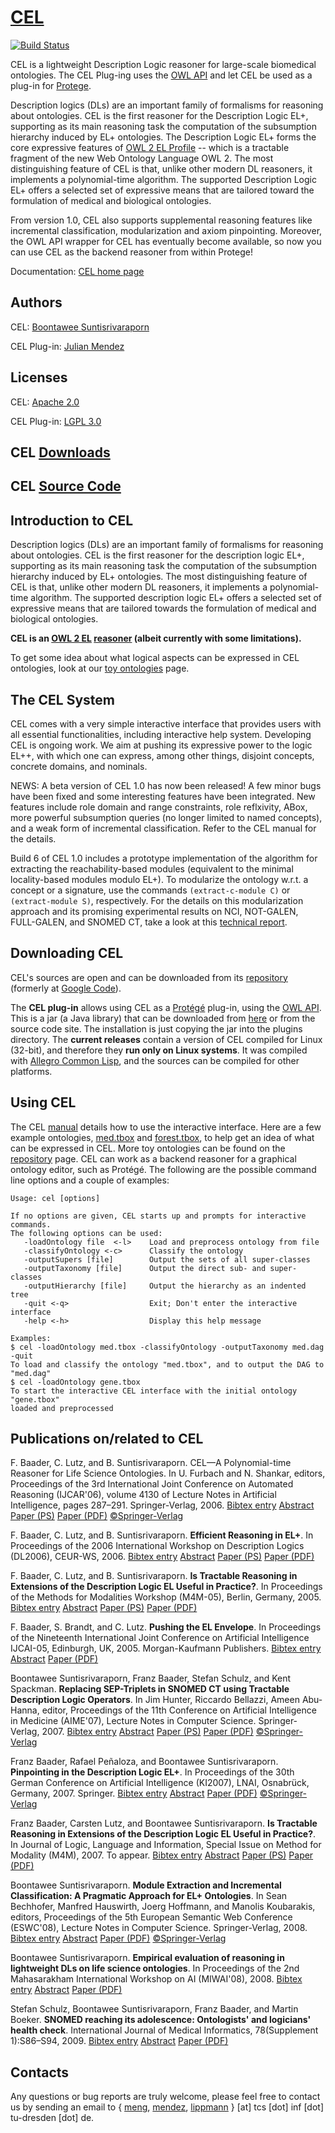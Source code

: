# [CEL](https://julianmendez.github.io/cel/)

[![Build Status](https://travis-ci.org/julianmendez/cel.png?branch=master)](https://travis-ci.org/julianmendez/cel)


CEL is a lightweight Description Logic reasoner for large-scale biomedical ontologies. The CEL Plug-ing uses the [OWL API](https://owlcs.github.io/owlapi/) and let CEL be used as a plug-in for [Protege](https://protege.stanford.edu/).

Description logics (DLs) are an important family of formalisms for reasoning about ontologies. CEL is the first reasoner for the Description Logic EL+, supporting as its main reasoning task the computation of the subsumption hierarchy induced by EL+ ontologies. The Description Logic EL+ forms the core expressive features of [OWL 2 EL Profile](https://www.w3.org/TR/owl2-profiles/#OWL_2_EL_2) -- which is a tractable fragment of the new Web Ontology Language OWL 2. The most distinguishing feature of CEL is that, unlike other modern DL reasoners, it implements a polynomial-time algorithm. The supported Description Logic EL+ offers a selected set of expressive means that are tailored toward the formulation of medical and biological ontologies.

From version 1.0, CEL also supports supplemental reasoning features like incremental classification, modularization and axiom pinpointing. Moreover, the OWL API wrapper for CEL has eventually become available, so now you can use CEL as the backend reasoner from within Protege!

Documentation: [CEL home page](https://lat.inf.tu-dresden.de/systems/cel/)


## Authors

CEL: [Boontawee Suntisrivaraporn](http://www.siit.tu.ac.th/professor_en.php?id=322)

CEL Plug-in: [Julian Mendez](https://lat.inf.tu-dresden.de/~mendez/)


## Licenses

CEL: [Apache 2.0](https://www.apache.org/licenses/LICENSE-2.0.txt)

CEL Plug-in: [LGPL 3.0](https://www.gnu.org/licenses/lgpl-3.0.txt)


## CEL [Downloads](https://lat.inf.tu-dresden.de/systems/cel/downloads.html)


## CEL [Source Code](https://github.com/julianmendez/cel)


## Introduction to CEL

Description logics (DLs) are an important family of formalisms for reasoning about ontologies. CEL is the first reasoner for the description logic EL+, supporting as its main reasoning task the computation of the subsumption hierarchy induced by EL+ ontologies. The most distinguishing feature of CEL is that, unlike other modern DL reasoners, it implements a polynomial-time algorithm. The supported description logic EL+ offers a selected set of expressive means that are tailored towards the formulation of medical and biological ontologies.

**CEL is an [OWL 2 EL](https://www.w3.org/tr/owl2-profiles/#OWL_2_EL) [reasoner](https://www.w3.org/2007/OWL/wiki/Implementations) (albeit currently with some limitations).**

To get some idea about what logical aspects can be expressed in CEL ontologies, look at our [toy ontologies](https://lat.inf.tu-dresden.de/~meng/toyont.html) page.

## The CEL System

CEL comes with a very simple interactive interface that provides users with all essential functionalities, including interactive help system. Developing CEL is ongoing work. We aim at pushing its expressive power to the logic EL++, with which one can express, among other things, disjoint concepts, concrete domains, and nominals.

NEWS: A beta version of CEL 1.0 has now been released! A few minor bugs have been fixed and some interesting features have been integrated. New features include role domain and range constraints, role reflxivity, ABox, more powerful subsumption queries (no longer limited to named concepts), and a weak form of incremental classification. Refer to the CEL manual for the details.

Build 6 of CEL 1.0 includes a prototype implementation of the algorithm for extracting the reachability-based modules (equivalent to the minimal locality-based modules modulo EL+). To modularize the ontology w.r.t. a concept or a signature, use the commands `(extract-c-module C)` or `(extract-module S)`, respectively. For the details on this modularization approach and its promising experimental results on NCI, NOT-GALEN, FULL-GALEN, and SNOMED CT, take a look at this [technical report](https://lat.inf.tu-dresden.de/research/reports/2007/Sun-07-LTCS.pdf).


## Downloading CEL

CEL's sources are open and can be downloaded from its [repository](https://github.com/julianmendez/cel) (formerly at [Google Code](https://code.google.com/p/cel/)).

The **CEL plug-in** allows using CEL as a [Protégé](https://protege.stanford.edu/) plug-in, using the [OWL API](https://owlcs.github.io/owlapi/). This is a jar (a Java library) that can be downloaded from [here](https://lat.inf.tu-dresden.de/systems/cel/downloads/de.tudresden.inf.lat.cel.jar) or from the source code site. The installation is just copying the jar into the plugins directory. The **current releases** contain a version of CEL compiled for Linux (32-bit), and therefore they **run only on Linux systems**. It was compiled with [Allegro Common Lisp](https://franz.com/products/allegro-common-lisp/), and the sources can be compiled for other platforms.


## Using CEL

The CEL [manual](https://cel.googlecode.com/files/cel-manual.pdf) details how to use the interactive interface. Here are a few example ontologies, [med.tbox](https://lat.inf.tu-dresden.de/systems/cel/med.tbox) and [forest.tbox](https://lat.inf.tu-dresden.de/systems/cel/forest.tbox), to help get an idea of what can be expressed in CEL. More toy ontologies can be found on the [repository](https://lat.inf.tu-dresden.de/~meng/toyont.html) page. CEL can work as a backend reasoner for a graphical ontology editor, such as Protégé. The following are the possible command line options and a couple of examples:

```
Usage: cel [options]

If no options are given, CEL starts up and prompts for interactive commands.
The following options can be used:
   -loadOntology file  <-l>    Load and preprocess ontology from file
   -classifyOntology <-c>      Classify the ontology
   -outputSupers [file]        Output the sets of all super-classes
   -outputTaxonomy [file]      Output the direct sub- and super-classes
   -outputHierarchy [file]     Output the hierarchy as an indented tree
   -quit <-q>                  Exit; Don't enter the interactive interface
   -help <-h>                  Display this help message

Examples:
$ cel -loadOntology med.tbox -classifyOntology -outputTaxonomy med.dag -quit
To load and classify the ontology "med.tbox", and to output the DAG to "med.dag"
$ cel -loadOntology gene.tbox
To start the interactive CEL interface with the initial ontology "gene.tbox"
loaded and preprocessed
```		


## Publications on/related to CEL

F. Baader, C. Lutz, and B. Suntisrivaraporn. CEL—A Polynomial-time Reasoner for Life Science Ontologies. In U. Furbach and N. Shankar, editors, Proceedings of the 3rd International Joint Conference on Automated Reasoning (IJCAR'06), volume 4130 of Lecture Notes in Artificial Intelligence, pages 287–291. Springer-Verlag, 2006.
[Bibtex entry](https://lat.inf.tu-dresden.de/research/papers/2006/BaaLutSun-IJCAR-06.bib)  [Abstract](https://lat.inf.tu-dresden.de/research/papers-2006.html#BaaLutSun-IJCAR-06)  [Paper (PS)](https://lat.inf.tu-dresden.de/research/papers/2006/BaaLutSun-IJCAR-06.ps.gz)  [Paper (PDF)](https://lat.inf.tu-dresden.de/research/papers/2006/BaaLutSun-IJCAR-06.pdf)  [©Springer-Verlag](https://www.springer.de/comp/lncs/index.html)

F. Baader, C. Lutz, and B. Suntisrivaraporn. **Efficient Reasoning in EL+**. In Proceedings of the 2006 International Workshop on Description Logics (DL2006), CEUR-WS, 2006.
[Bibtex entry](https://lat.inf.tu-dresden.de/research/papers/2006/BaaLutSun-DL-06.bib)  [Abstract](https://lat.inf.tu-dresden.de/research/papers-2006.html#BaaLutSun-DL-06)  [Paper (PS)](https://lat.inf.tu-dresden.de/research/papers/2006/BaaLutSun-DL-06.ps.gz)  [Paper (PDF)](https://lat.inf.tu-dresden.de/research/papers/2006/BaaLutSun-DL-06.pdf)

F. Baader, C. Lutz, and B. Suntisrivaraporn. **Is Tractable Reasoning in Extensions of the Description Logic EL Useful in Practice?**. In Proceedings of the Methods for Modalities Workshop (M4M-05), Berlin, Germany, 2005.
[Bibtex entry](https://lat.inf.tu-dresden.de/research/papers/2005/BaaLutSun-M4M-05.bib)  [Abstract](https://lat.inf.tu-dresden.de/research/papers-2005.html#BaaLutSun-M4M-05)  [Paper (PS)](https://lat.inf.tu-dresden.de/research/papers/2005/BaaLutSun-M4M-05.ps.gs)  [Paper (PDF)](https://lat.inf.tu-dresden.de/research/papers/2005/BaaLutSun-M4M-05.pdf)

F. Baader, S. Brandt, and C. Lutz. **Pushing the EL Envelope**. In Proceedings of the Nineteenth International Joint Conference on Artificial Intelligence IJCAI-05, Edinburgh, UK, 2005. Morgan-Kaufmann Publishers.
[Bibtex entry](https://lat.inf.tu-dresden.de/research/papers/2005/BaaderBrandtLutz-IJCAI-05.bib)  [Abstract](https://lat.inf.tu-dresden.de/research/papers-2005.html#BaaderBrandtLutz-IJCAI-05)  [Paper (PDF)](https://lat.inf.tu-dresden.de/research/papers/2005/BaaderBrandtLutz-IJCAI-05.pdf)

Boontawee Suntisrivaraporn, Franz Baader, Stefan Schulz, and Kent Spackman. **Replacing SEP-Triplets in SNOMED CT using Tractable Description Logic Operators**. In Jim Hunter, Riccardo Bellazzi, Ameen Abu-Hanna, editor, Proceedings of the 11th Conference on Artificial Intelligence in Medicine (AIME'07), Lecture Notes in Computer Science. Springer-Verlag, 2007.
[Bibtex entry](https://lat.inf.tu-dresden.de/research/papers/2007/SunBaaSchSpa-AIME-07.bib)  [Abstract](https://lat.inf.tu-dresden.de/research/papers-2007.html#SunBaaSchSpa-AIME-07)  [Paper (PS)](https://lat.inf.tu-dresden.de/research/papers/2007/SunBaaSchSpa-AIME-07.ps)  [Paper (PDF)](https://lat.inf.tu-dresden.de/research/papers/2007/SunBaaSchSpa-AIME-07.pdf)  [©Springer-Verlag](https://www.springer.de/comp/lncs/index.html)

Franz Baader, Rafael Peñaloza, and Boontawee Suntisrivaraporn. **Pinpointing in the Description Logic EL+**. In Proceedings of the 30th German Conference on Artificial Intelligence (KI2007), LNAI, Osnabrück, Germany, 2007. Springer.
[Bibtex entry](https://lat.inf.tu-dresden.de/research/papers/2007/BaaPenSun-KI07.bib)  [Abstract](https://lat.inf.tu-dresden.de/research/papers-2007.html#BaaPenSun-KI07)  [Paper (PDF)](https://lat.inf.tu-dresden.de/research/papers/2007/BaaPenSun-KI07.pdf)  [©Springer-Verlag](https://www.springer.de/comp/lncs/index.html)

Franz Baader, Carsten Lutz, and Boontawee Suntisrivaraporn. **Is Tractable Reasoning in Extensions of the Description Logic EL Useful in Practice?**. In Journal of Logic, Language and Information, Special Issue on Method for Modality (M4M), 2007. To appear.
[Bibtex entry](https://lat.inf.tu-dresden.de/research/papers/2007/BaaLutSun-JoLLI-07.bib)  [Abstract](https://lat.inf.tu-dresden.de/research/papers-2007.html#BaaLutSun-JoLLI-07)  [Paper (PS)](https://lat.inf.tu-dresden.de/research/papers/2007/BaaLutSun-JoLLI-07.ps.gz)  [Paper (PDF)](https://lat.inf.tu-dresden.de/research/papers/2007/BaaLutSun-JoLLI-07.pdf)

Boontawee Suntisrivaraporn. **Module Extraction and Incremental Classification: A Pragmatic Approach for EL+ Ontologies**. In Sean Bechhofer, Manfred Hauswirth, Joerg Hoffmann, and Manolis Koubarakis, editors, Proceedings of the 5th European Semantic Web Conference (ESWC'08), Lecture Notes in Computer Science. Springer-Verlag, 2008.
[Bibtex entry](https://lat.inf.tu-dresden.de/research/papers/2008/Sun-ESWC-08.bib)  [Abstract](https://lat.inf.tu-dresden.de/research/papers-2008.html#Sun-ESWC-08)  [Paper (PDF)](https://lat.inf.tu-dresden.de/research/papers/2008/Sun-ESWC-08.pdf)  [©Springer-Verlag](https://www.springer.de/comp/lncs/index.html)

Boontawee Suntisrivaraporn. **Empirical evaluation of reasoning in lightweight DLs on life science ontologies**. In Proceedings of the 2nd Mahasarakham International Workshop on AI (MIWAI'08), 2008.
[Bibtex entry](https://lat.inf.tu-dresden.de/research/papers/2008/Sun-MIWAI-08.bib)   [Abstract](https://lat.inf.tu-dresden.de/systems/cel/papers-2008.html#Sun-MIWAI-08)  [Paper (PDF)](https://lat.inf.tu-dresden.de/research/papers/2008/Sun-MIWAI-08.pdf)

Stefan Schulz, Boontawee Suntisrivaraporn, Franz Baader, and Martin Boeker. **SNOMED reaching its adolescence: Ontologists' and logicians' health check**. International Journal of Medical Informatics, 78(Supplement 1):S86–S94, 2009.
[Bibtex entry](https://lat.inf.tu-dresden.de/research/papers/2009/SchEtAl-JMI-09.bib)   [Abstract](https://lat.inf.tu-dresden.de/systems/cel/papers-2009.html#SchEtAl-JMI-09)   [Paper (PDF)](https://lat.inf.tu-dresden.de/research/papers/2009/SchEtAl-JMI-09.pdf)


## Contacts

Any questions or bug reports are truly welcome, please feel free to contact us by sending an email to { [meng](https://lat.inf.tu-dresden.de/~meng), [mendez](https://lat.inf.tu-dresden.de/~mendez), [lippmann](https://lat.inf.tu-dresden.de/~lippmann) } [at] tcs [dot] inf [dot] tu-dresden [dot] de.


